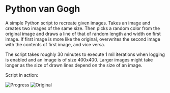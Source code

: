 # Python van Gogh

A simple Python script to recreate given images.
Takes an image and creates two images of the same size. Then picks a random color from the original image and draws a line of that of random length and width on first image. If first image is more like the original, overwrites the second image with the contents of first image, and vice versa.

The script takes roughly 30 minutes to execute 1 mil iterations when logging is enabled and an image is of size 400x400. Larger images might take longer as the size of drawn lines depend on the size of an image. 

Script in action:

![Progress](https://github.com/u-pi/Python-van-Gogh/blob/master/progress.gif) ![Original](https://github.com/u-pi/Python-van-Gogh/blob/master/rdj.jpg)
